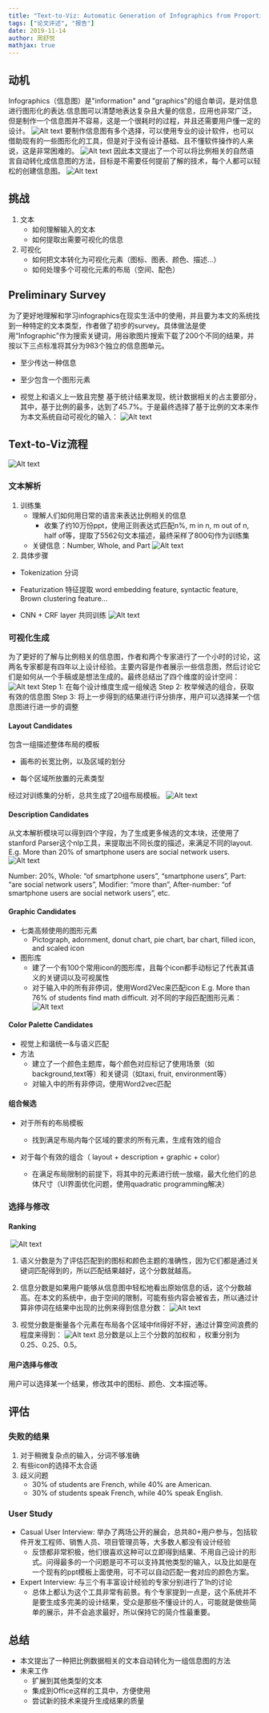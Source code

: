 ```yaml
---
title: "Text-to-Viz: Automatic Generation of Infographics from Proportion-Related Natural Language Statements"
tags: ["论文评述", "报告"]
date: 2019-11-14
author: 周舒悦
mathjax: true
---
```


## 动机

Infographics（信息图）是"information" and "graphics"的组合单词，是对信息进行图形化的表达.信息图可以清楚地表达复杂且大量的信息，应用也非常广泛，但是制作一个信息图并不容易，这是一个很耗时的过程，并且还需要用户懂一定的设计。
![Alt text](http://www.cad.zju.edu.cn/home/vagblog/images/photo_bed/2019/11/15/a9f81ccefbfb9bb96451d6cc5de4a944a61438a5.png)
要制作信息图有多个选择，可以使用专业的设计软件，也可以借助现有的一些图形化的工具，但是对于没有设计基础、且不懂软件操作的人来说，这是非常困难的。
![Alt text](http://www.cad.zju.edu.cn/home/vagblog/images/photo_bed/2019/11/15/c45da6bc5b291a21e28d8b72b8ef5f31fb5f06ff.png)
因此本文提出了一个可以将比例相关的自然语言自动转化成信息图的方法，目标是不需要任何提前了解的技术，每个人都可以轻松的创建信息图。
![Alt text](http://www.cad.zju.edu.cn/home/vagblog/images/photo_bed/2019/11/15/6b8b8da8229f86d338b97f1b71db9663abfa8155.png)

## 挑战

1. 文本
	- 如何理解输入的文本
	- 如何提取出需要可视化的信息
2. 可视化
	- 如何把文本转化为可视化元素（图标、图表、颜色、描述...）
	- 如何处理多个可视化元素的布局（空间、配色）
## Preliminary Survey
为了更好地理解和学习infographics在现实生活中的使用，并且要为本文的系统找到一种特定的文本类型，作者做了初步的survey。具体做法是使用“Infographic”作为搜索关键词，用谷歌图片搜索下载了200个不同的结果，并按以下三点标准将其分为983个独立的信息图单元。
- 至少传达一种信息

- 至少包含一个图形元素

- 视觉上和语义上一致且完整
  基于统计结果发现，统计数据相关的占主要部分，其中，基于比例的最多，达到了45.7%。于是最终选择了基于比例的文本来作为本文系统自动可视化的输入：
  ![Alt text](http://www.cad.zju.edu.cn/home/vagblog/images/photo_bed/2019/11/15/a72f4a337965e2d2b26e1ff33b2a583c7d05da68.png)

  

## Text-to-Viz流程

  ![Alt text](http://www.cad.zju.edu.cn/home/vagblog/images/photo_bed/2019/11/15/f031bc30cc368b72551cabdc5af554b5f1b8dfa0.png)

###   文本解析

1. 训练集
	- 理解人们如何用日常的语言来表达比例相关的信息
		- 收集了约10万份ppt，使用正则表达式匹配n%, m in n, m out of n, half of等，提取了5562句文本描述，最终采样了800句作为训练集
	- 关键信息：Number, Whole, and Part
	![Alt text](http://www.cad.zju.edu.cn/home/vagblog/images/photo_bed/2019/11/15/d5051e7c313f5ae1c39a29a2e13d9c7b6ed1d576.png)
2. 具体步骤
- Tokenization 分词

- Featurization 特征提取
  word embedding feature,  syntactic feature, Brown clustering feature...

- CNN + CRF layer 共同训练
  ![Alt text](http://www.cad.zju.edu.cn/home/vagblog/images/photo_bed/2019/11/15/b012a9ee439ae1c3e31718c61955183781fe948a.png)

### 可视化生成

  为了更好的了解与比例相关的信息图，作者和两个专家进行了一个小时的讨论，这两名专家都是有四年以上设计经验。主要内容是作者展示一些信息图，然后讨论它们是如何从一个手稿或是想法生成的。最终总结出了四个维度的设计空间：
  ![Alt text](http://www.cad.zju.edu.cn/home/vagblog/images/photo_bed/2019/11/15/12aac9f4be4d6672b97c970d837fa362627afb3c.png)
  Step 1: 在每个设计维度生成一组候选
  Step 2: 枚举候选的组合，获取有效的信息图
  Step 3: 将上一步得到的结果进行评分排序，用户可以选择某一个信息图进行进一步的调整

#### Layout Candidates

  包含一组描述整体布局的模板

- 画布的长宽比例，以及区域的划分

- 每个区域所放置的元素类型

经过对训练集的分析，总共生成了20组布局模板。
![Alt text](http://www.cad.zju.edu.cn/home/vagblog/images/photo_bed/2019/11/15/48ae0c35602038733423035d7ae7859bbc30a1bf.png)

#### Description Candidates

从文本解析模块可以得到四个字段，为了生成更多候选的文本块，还使用了stanford Parser这个nlp工具，来提取出不同长度的描述，来满足不同的layout.
E.g.   More than 20% of smartphone users are social network users.
![Alt text](http://www.cad.zju.edu.cn/home/vagblog/images/photo_bed/2019/11/15/12f8e61a39b0ca51463a5161ee68d1685d6e687e.png)

Number: 20%, Whole: “of smartphone users”, “smartphone users”, Part: “are social network users”, Modifier: “more than”, After-number: “of smartphone users are social network  users”, etc.

#### Graphic Candidates

- 七类高频使用的图形元素
	- Pictograph, adornment, donut chart, pie chart, bar chart, filled icon, and scaled icon
- 图形库
	- 建了一个有100个常用icon的图形库，且每个icon都手动标记了代表其语义的关键词以及可视属性
	- 对于输入中的所有非停词，使用Word2Vec来匹配icon
E.g. More than 76% of students find math difficult.
对不同的字段匹配图形元素：
![Alt text](http://www.cad.zju.edu.cn/home/vagblog/images/photo_bed/2019/11/15/a5e6701ad1ba5759e5538f7228ddeada9632e583.png)

#### Color Palette Candidates

- 视觉上和谐统一&与语义匹配
- 方法
	- 建立了一个颜色主题库，每个颜色对应标记了使用场景（如background,text等）和关键词（如taxi, fruit, environment等）
	- 对输入中的所有非停词，使用Word2vec匹配

#### 组合候选

- 对于所有的布局模板
	
	- 找到满足布局内每个区域的要求的所有元素，生成有效的组合
- 对于每个有效的组合（ layout + description + graphic + color）
	- 在满足布局限制的前提下，将其中的元素进行统一放缩，最大化他们的总体尺寸（UI界面优化问题，使用quadratic programming解决）

### 选择与修改

#### Ranking

​	  ![Alt text](http://www.cad.zju.edu.cn/home/vagblog/images/photo_bed/2019/11/15/8b662a5d1b7e91a78196504e4a171f1537f00126.png)

1. 语义分数是为了评估匹配到的图标和颜色主题的准确性，因为它们都是通过关键词匹配得到的，所以匹配结果越好，这个分数就越高。
2. 信息分数是如果用户能够从信息图中轻松地看出原始信息的话，这个分数越高。在本文的系统中，由于空间的限制，可能有些内容会被省去，所以通过计算非停词在结果中出现的比例来得到信息分数：
 ![Alt text](http://www.cad.zju.edu.cn/home/vagblog/images/photo_bed/2019/11/15/6d442270f328e14aacadac4055bc14a9e94f41fc.png)

3. 视觉分数是衡量各个元素在布局各个区域中fit得好不好，通过计算空间浪费的程度来得到：
	![Alt text](http://www.cad.zju.edu.cn/home/vagblog/images/photo_bed/2019/11/15/fe29aa60c44479f17d4432637f34867362976dc8.png)
总分数是以上三个分数的加权和 ，权重分别为0.25、0.25、0.5。

#### 用户选择与修改

用户可以选择某一个结果，修改其中的图标、颜色、文本描述等。
	
## 评估

### 失败的结果
1. 对于稍微复杂点的输入，分词不够准确
2. 有些icon的选择不太合适
3. 歧义问题
	- 30% of students are French, while 40% are American.
	- 30% of students speak French, while 40% speak English.
### User Study
- Casual User Interview: 举办了两场公开的展会，总共80+用户参与，包括软件开发工程师、销售人员、项目管理员等，大多数人都没有设计经验
	- 反馈都非常积极，他们很喜欢这种可以立即得到结果、不用自己设计的形式。问得最多的一个问题是可不可以支持其他类型的输入，以及比如是在一个现有的ppt模板上面使用，可不可以自动匹配一套对应的颜色方案。
- Expert Interview: 与三个有丰富设计经验的专家分别进行了1h的讨论
	- 总体上都认为这个工具非常有前景。有个专家提到一点是，这个系统并不是要生成多完美的设计结果，受众是那些不懂设计的人，可能就是做些简单的展示，并不会追求最好，所以保持它的简介性最重要。
## 总结
- 本文提出了一种把比例数据相关的文本自动转化为一组信息图的方法
- 未来工作
	- 扩展到其他类型的文本
	- 集成到Office这样的工具中，方便使用
	- 尝试新的技术来提升生成结果的质量
